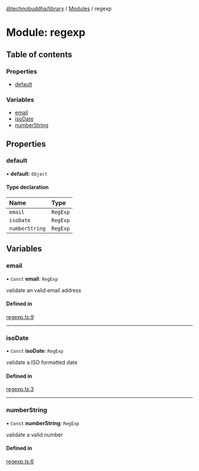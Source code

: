 [@technobuddha/library](../../README.md) / [Modules](../Modules.md) / regexp

# Module: regexp

## Table of contents

### Properties

- [default](regexp.md#default)

### Variables

- [email](regexp.md#email)
- [isoDate](regexp.md#isodate)
- [numberString](regexp.md#numberstring)

## Properties

### default

• **default**: `Object`

#### Type declaration

| Name | Type |
| :------ | :------ |
| `email` | `RegExp` |
| `isoDate` | `RegExp` |
| `numberString` | `RegExp` |

## Variables

### email

• `Const` **email**: `RegExp`

validate an valid email address

#### Defined in

[regexp.ts:9](../../src/regexp.ts#L9)

___

### isoDate

• `Const` **isoDate**: `RegExp`

validate a ISO formatted date

#### Defined in

[regexp.ts:3](../../src/regexp.ts#L3)

___

### numberString

• `Const` **numberString**: `RegExp`

validate a valid number

#### Defined in

[regexp.ts:6](../../src/regexp.ts#L6)
